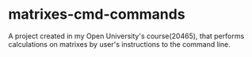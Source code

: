 # matrixes-cmd-commands
A project created in my Open University's course(20465), that performs calculations on matrixes by user's instructions to the command line.
